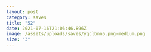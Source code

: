 ```yaml
---
layout: post
category: saves
title: "52"
date: 2021-07-16T21:06:46.896Z
image: /assets/uploads/saves/yqclbnn5.png-medium.png
size: "3"
---
```

